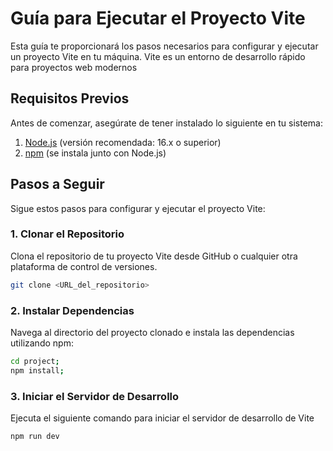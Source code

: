 # Guía para Ejecutar el Proyecto Vite

Esta guía te proporcionará los pasos necesarios para configurar y ejecutar un proyecto Vite en tu máquina. Vite es un entorno de desarrollo rápido para proyectos web modernos

## Requisitos Previos

Antes de comenzar, asegúrate de tener instalado lo siguiente en tu sistema:

1. [Node.js](https://nodejs.org/) (versión recomendada: 16.x o superior)
2. [npm](https://www.npmjs.com/) (se instala junto con Node.js)

## Pasos a Seguir

Sigue estos pasos para configurar y ejecutar el proyecto Vite:

### 1. Clonar el Repositorio

Clona el repositorio de tu proyecto Vite desde GitHub o cualquier otra plataforma de control de versiones.

```bash
git clone <URL_del_repositorio>
```

### 2. Instalar Dependencias
Navega al directorio del proyecto clonado e instala las dependencias utilizando npm:

```bash
cd project;
npm install;
```

### 3. Iniciar el Servidor de Desarrollo
Ejecuta el siguiente comando para iniciar el servidor de desarrollo de Vite

```bash
npm run dev
```
